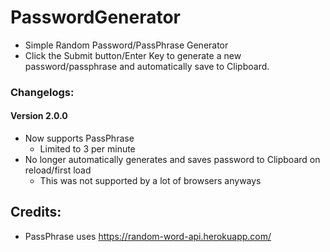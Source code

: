 # PasswordGenerator

* Simple Random Password/PassPhrase Generator
* Click the Submit button/Enter Key to generate a new password/passphrase and automatically save to Clipboard.

### Changelogs:

#### Version 2.0.0
* Now supports PassPhrase
    * Limited to 3 per minute
* No longer automatically generates and saves password to Clipboard on reload/first load
    * This was not supported by a lot of browsers anyways

## Credits: 

* PassPhrase uses https://random-word-api.herokuapp.com/